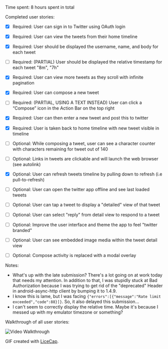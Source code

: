 Time spent: 8 hours spent in total

Completed user stories:

 * [x] Required: User can sign in to Twitter using OAuth login
 * [x] Required: User can view the tweets from their home timeline
 * [x] Required: User should be displayed the username, name, and body for each tweet
 * [ ] Required: (PARTIAL) User should be displayed the relative timestamp for each tweet "8m", "7h"
 * [x] Required: User can view more tweets as they scroll with infinite pagination
 * [x] Required: User can compose a new tweet
 * [ ] Required: (PARTIAL, USING A TEXT INSTEAD) User can click a “Compose” icon in the Action Bar on the top right
 * [x] Required: User can then enter a new tweet and post this to twitter
 * [x] Required: User is taken back to home timeline with new tweet visible in timeline
 * [ ] Optional: While composing a tweet, user can see a character counter with characters remaining for tweet out of 140
 * [ ] Optional: Links in tweets are clickable and will launch the web browser (see autolink)
 * [x] Optional: User can refresh tweets timeline by pulling down to refresh (i.e pull-to-refresh)
 * [ ] Optional: User can open the twitter app offline and see last loaded tweets
 * [ ] Optional: User can tap a tweet to display a "detailed" view of that tweet
 * [ ] Optional: User can select "reply" from detail view to respond to a tweet
 * [ ] Optional: Improve the user interface and theme the app to feel "twitter branded"
 * [ ] Optional: User can see embedded image media within the tweet detail view
 * [ ] Optional: Compose activity is replaced with a modal overlay
 
 
Notes:

* What's up with the late submission? There's a lot going on at work today that needs my attention. In addition to that, I was stupidly stuck at Bad Authorization because I was trying to get rid of the "deprecated" Header in android-async-http client by bumping it to 1.4.9.
* I know this is lame, but I was facing `{"errors":[{"message":"Rate limit exceeded","code":88}]}`. So, it also delayed this submission...
* I can't seem to correctly display the relative time. Maybe it's because I messed up with my emulator timezone or something?

Walkthrough of all user stories:

![Video Walkthrough](http://i.imgur.com/zRD8DPL.gif)

GIF created with [LiceCap](http://www.cockos.com/licecap/).
